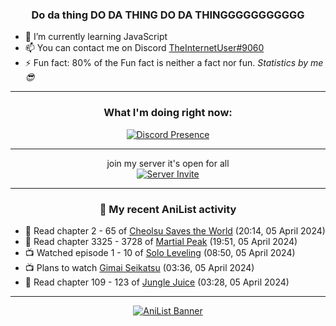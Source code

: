 <div align="center">

### Do da thing DO DA THING DO DA THINGGGGGGGGGGG
</div>

- 🌱 I’m currently learning JavaScript
- 📫 You can contact me on Discord [TheInternetUser#9060](https://discord.com/users/534117072796385300)
- ⚡ Fun fact: 80% of the Fun fact is neither a fact nor fun. _Statistics by me 😎_
<hr>

<div align="center">

### What I'm doing right now:
[![Discord Presence](https://lanyard.cnrad.dev/api/534117072796385300)](https://discord.com/users/534117072796385300)
<hr>

join my server it's open for all <br>
[![Server Invite](https://invidget.switchblade.xyz/bfYgVHxrSs)](https://discord.gg/bfYgVHxrSs)

<hr>
  
### 🌸 My recent AniList activity

</div>

<!-- ANILIST_ACTIVITY:start -->

-   📖 Read chapter 2 - 65 of [Cheolsu Saves the World](https://anilist.co/manga/154474) (20:14, 05 April 2024)
-   📖 Read chapter 3325 - 3728 of [Martial Peak](https://anilist.co/manga/104494) (19:51, 05 April 2024)
-   📺 Watched episode 1 - 10 of [Solo Leveling](https://anilist.co/anime/151807) (08:50, 05 April 2024)
-   📺 Plans to watch [Gimai Seikatsu](https://anilist.co/anime/152681) (03:36, 05 April 2024)
-   📖 Read chapter 109 - 123 of [Jungle Juice](https://anilist.co/manga/128882) (03:28, 05 April 2024)

<!-- ANILIST_ACTIVITY:end -->
<hr>

<div align="center">

[![AniList Banner](https://img.anili.st/User/929966)](https://anilist.co/user/TheInternetUser)

<!-- ![Profile views](https://gpvc.arturio.dev/TheInternetUse7) Since 2023-01-09 -->
<br>


</div>
